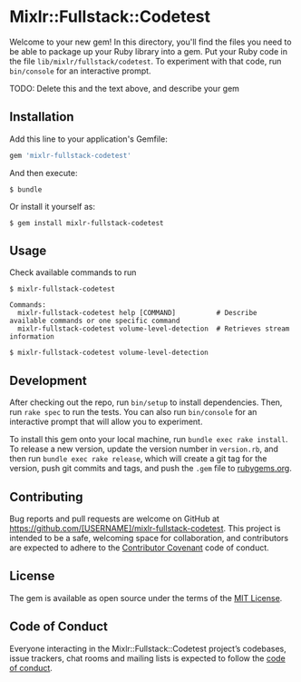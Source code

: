 # Mixlr::Fullstack::Codetest

Welcome to your new gem! In this directory, you'll find the files you need to be able to package up your Ruby library into a gem. Put your Ruby code in the file `lib/mixlr/fullstack/codetest`. To experiment with that code, run `bin/console` for an interactive prompt.

TODO: Delete this and the text above, and describe your gem

## Installation

Add this line to your application's Gemfile:

```ruby
gem 'mixlr-fullstack-codetest'
```

And then execute:

    $ bundle

Or install it yourself as:

    $ gem install mixlr-fullstack-codetest

## Usage

Check available commands to run 

    $ mixlr-fullstack-codetest

    Commands:
      mixlr-fullstack-codetest help [COMMAND]          # Describe available commands or one specific command
      mixlr-fullstack-codetest volume-level-detection  # Retrieves stream information

    $ mixlr-fullstack-codetest volume-level-detection 


## Development

After checking out the repo, run `bin/setup` to install dependencies. Then, run `rake spec` to run the tests. You can also run `bin/console` for an interactive prompt that will allow you to experiment.

To install this gem onto your local machine, run `bundle exec rake install`. To release a new version, update the version number in `version.rb`, and then run `bundle exec rake release`, which will create a git tag for the version, push git commits and tags, and push the `.gem` file to [rubygems.org](https://rubygems.org).

## Contributing

Bug reports and pull requests are welcome on GitHub at https://github.com/[USERNAME]/mixlr-fullstack-codetest. This project is intended to be a safe, welcoming space for collaboration, and contributors are expected to adhere to the [Contributor Covenant](http://contributor-covenant.org) code of conduct.

## License

The gem is available as open source under the terms of the [MIT License](https://opensource.org/licenses/MIT).

## Code of Conduct

Everyone interacting in the Mixlr::Fullstack::Codetest project’s codebases, issue trackers, chat rooms and mailing lists is expected to follow the [code of conduct](https://github.com/[USERNAME]/mixlr-fullstack-codetest/blob/master/CODE_OF_CONDUCT.md).
